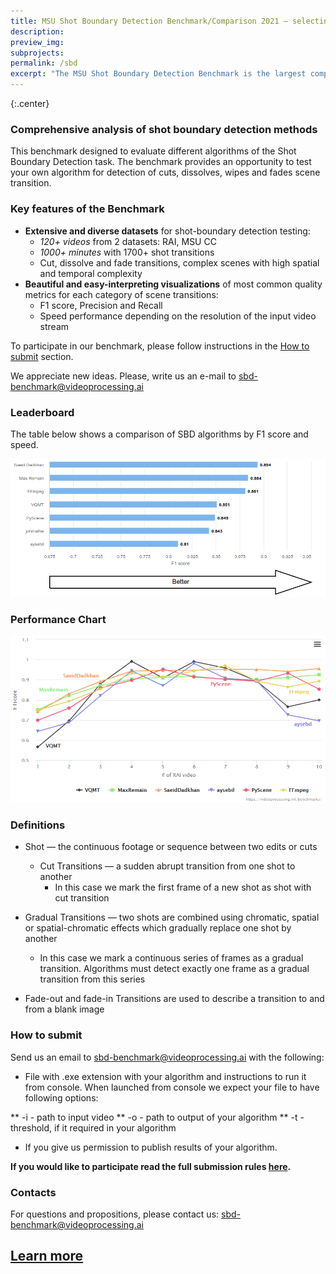 ```yaml
---
title: MSU Shot Boundary Detection Benchmark/Comparison 2021 — selecting the best plugin
description:
preview_img:
subprojects:
permalink: /sbd
excerpt: "The MSU Shot Boundary Detection Benchmark is the largest competition in this field in recent years. We collect 120+ videos with 10000+ scene transitions."
---
```




<script src="https://code.highcharts.com/highcharts.js"></script>
<script src="https://code.highcharts.com/modules/exporting.js"></script>
<script src="https://code.highcharts.com/modules/export-data.js"></script>
<script src="https://code.highcharts.com/modules/accessibility.js"></script>
<script src="https://ajax.googleapis.com/ajax/libs/jquery/1.8.2/jquery.min.js"></script>
<script src="https://code.highcharts.com/highcharts-more.js"></script>
<link rel="stylesheet" type="text/css" href="https://cdn.datatables.net/1.10.22/css/jquery.dataTables.css">
<script type="text/javascript" charset="utf8"
   src="https://cdn.datatables.net/1.10.22/js/jquery.dataTables.js"></script>
<script type="text/javascript"  src="https://ajax.googleapis.com/ajax/libs/jquery/3.5.1/jquery.min.js"></script>


<style>
    .subproject-links {
        display: flex;
        flex-wrap: wrap;
        margin-top: 20px;
    }

    .subproject-links a {
        background-color: #f0f0f0;
        color: black;
        font-size: 16px;
        padding: 10px 15px;

        text-align: center;
        text-decoration: none;

        margin: 4px 8px;
        border-radius: 10px;
    }

    .subproject-links a:hover {
        background-color: #e0e0e0;
        text-decoration: none;
    }

    table.deint {
        display: table;
    }
</style>

{:.center}
### Comprehensive analysis of shot boundary detection methods


This benchmark designed to evaluate different algorithms of the Shot Boundary Detection task.
The benchmark provides an opportunity to test your own algorithm for detection of cuts, dissolves, wipes and fades scene transition.

### Key features of the Benchmark


*   **Extensive and diverse datasets** for shot-boundary detection testing:
    *   *120+ videos* from 2 datasets: RAI, MSU CC
    *   *1000+ minutes* with 1700+ shot transitions
    *   Cut, dissolve and fade transitions, complex scenes with high spatial and temporal complexity
*   **Beautiful and easy-interpreting visualizations** of most common quality metrics for each category of scene transitions:
    * F1 score, Precision and Recall
    * Speed performance depending on the resolution of the input video stream 


To participate in our benchmark, please follow instructions in the [How to submit](#how-to-submit) section.

We appreciate new ideas. Please, write us an e-mail to <sbd-benchmark@videoprocessing.ai>


### <span id="leaderboard"></span> Leaderboard

The table below shows a comparison of SBD algorithms by F1 score and speed.

<a href="https://videoprocessing.ai/benchmarks/sbd.html"><img src="/assets/img/benchmarks/sbd/leaderboard.png"></a>

### Performance Chart

<a href="https://videoprocessing.ai/benchmarks/sbd.html"><img src="/assets/img/benchmarks/sbd/chart.png"></a>

### Definitions

* Shot — the continuous footage or sequence between two edits or cuts
	* Cut Transitions — a sudden abrupt transition from one shot to another
		* In this case we mark the first frame of a new shot as shot with cut transition


* Gradual Transitions — two shots are combined using chromatic, spatial or spatial-chromatic effects which gradually replace one shot by another
	* In this case we mark a continuous series of frames as a gradual transition. Algorithms must detect exactly one frame as a gradual transition from this series

* Fade-out and fade-in Transitions are used to describe a transition to and from a blank image


### <span id="citation"></span> How to submit

Send us an email to <sbd-benchmark@videoprocessing.ai> with the following:

* File with .exe extension with your algorithm and instructions to run it from console. When launched from console we expect your file to have following options:

** -i - path to input video
** -o - path to output of your algorithm
** -t - threshold, if it required in your algorithm
* If you give us permission to publish results of your algorithm.

**If you would like to participate read the full submission rules [here](https://videoprocessing.ai/benchmarks/sbd.html#participate).**

### Contacts

For questions and propositions, please contact us: <sbd-benchmark@videoprocessing.ai>

## [Learn more](https://videoprocessing.ai/benchmarks/sbd.html)